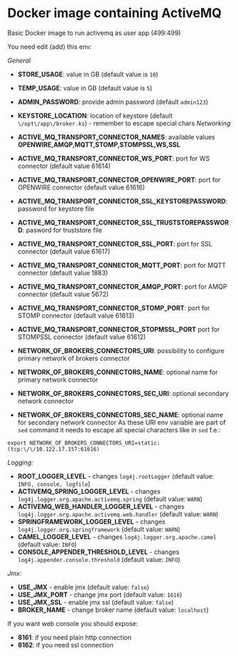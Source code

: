 # Docker image containing ActiveMQ
Basic Docker image to run activemq as user app (499:499)

You need edit (add) this env:

*General*

- **STORE_USAGE**: value in GB (default value is `10`)
- **TEMP_USAGE**: value in GB (default value is `5`)
- **ADMIN_PASSWORD**: provide admin password (default `admin123`)
- **KEYSTORE_LOCATION**: location of keystore (default `\/opt\/app\/broker.ks`) - remember to escape special chars
*Networking*

- **ACTIVE_MQ_TRANSPORT_CONNECTOR_NAMES**: available values **OPENWIRE,AMQP,MQTT,STOMP,STOMPSSL,WS,SSL**
- **ACTIVE_MQ_TRANSPORT_CONNECTOR_WS_PORT**: port for WS connector (default value 61614)
- **ACTIVE_MQ_TRANSPORT_CONNECTOR_OPENWIRE_PORT**: port for OPENWIRE connector (default value 61616)
- **ACTIVE_MQ_TRANSPORT_CONNECTOR_SSL_KEYSTOREPASSWORD**: password for keystore file
- **ACTIVE_MQ_TRANSPORT_CONNECTOR_SSL_TRUSTSTOREPASSWORD**: pasword for truststore file
- **ACTIVE_MQ_TRANSPORT_CONNECTOR_SSL_PORT**: port for SSL connector (default value 61617)
- **ACTIVE_MQ_TRANSPORT_CONNECTOR_MQTT_PORT**: port for MQTT connector (default value 1883)
- **ACTIVE_MQ_TRANSPORT_CONNECTOR_AMQP_PORT**: port for AMQP connector (default value 5672)
- **ACTIVE_MQ_TRANSPORT_CONNECTOR_STOMP_PORT**: port for STOMP connector (default value 61613)
- **ACTIVE_MQ_TRANSPORT_CONNECTOR_STOPMSSL_PORT** port for STOMPSSL connector (default value 61612)
- **NETWORK_OF_BROKERS_CONNECTORS_URI**: possibility to configure primary network of brokers connector 
- **NETWORK_OF_BROKERS_CONNECTORS_NAME**: optional name for primary network connector
- **NETWORK_OF_BROKERS_CONNECTORS_SEC_URI**: optional secondary network connector
- **NETWORK_OF_BROKERS_CONNECTORS_SEC_NAME**: optional name for secondary network connector
As these URI env variable are part of `sed` command it needs to escape all special characters like in `sed` f.e.:

```export NETWORK_OF_BROKERS_CONNECTORS_URI=static:(tcp:\/\/10.122.17.157:61616)```

*Logging:*

- **ROOT_LOGGER_LEVEL** - changes `log4j.rootLogger` (default value: `INFO, console, logfile`)
- **ACTIVEMQ_SPRING_LOGGER_LEVEL** - changes `log4j.logger.org.apache.activemq.spring` (default value: `WARN`)
- **ACTIVEMQ_WEB_HANDLER_LOGGER_LEVEL** - changes `log4j.logger.org.apache.activemq.web.handler` (default value: `WARN`)
- **SPRINGFRAMEWORK_LOGGER_LEVEL** - changes `log4j.logger.org.springframework` (default value: `WARN`)
- **CAMEL_LOGGER_LEVEL** - changes `log4j.logger.org.apache.camel` (default value: `INFO`)
- **CONSOLE_APPENDER_THRESHOLD_LEVEL** - changes `log4j.appender.console.threshold` (default value: `INFO`)

*Jmx:*
- **USE_JMX** - enable jmx (default value: `false`)
- **USE_JMX_PORT** - change jmx port (default value: `1616`)
- **USE_JMX_SSL** - enable jmx ssl (default value: `false`)
- **BROKER_NAME** - change broker name (default value: `localhost`)

If you want web console you should expose:
- **8161**: if you need plain http connection
- **8162**: if you need ssl connection
